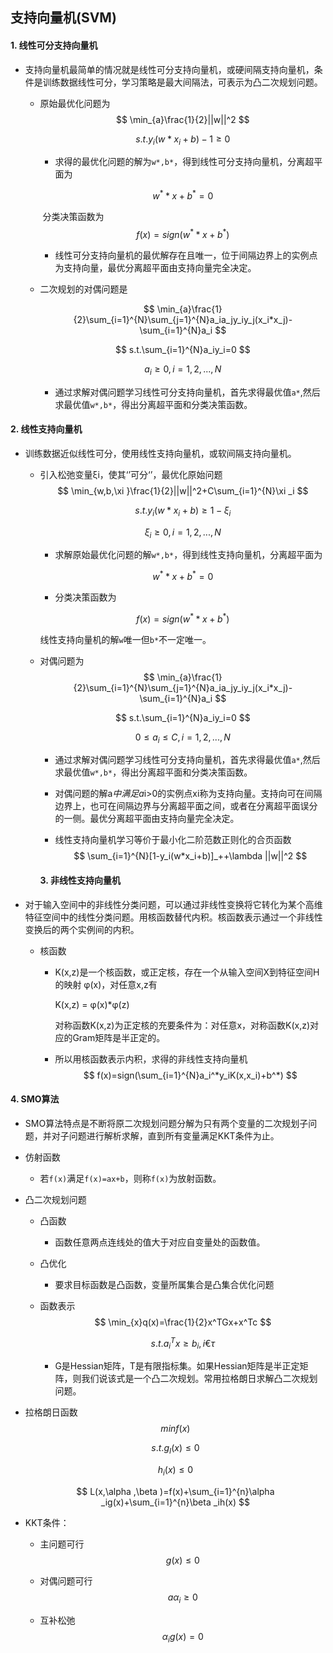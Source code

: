 ## 支持向量机(SVM)

#### 1. 线性可分支持向量机

* 支持向量机最简单的情况就是线性可分支持向量机，或硬间隔支持向量机，条件是训练数据线性可分，学习策略是最大间隔法，可表示为凸二次规划问题。

  * 原始最优化问题为
    $$
    \min_{a}\frac{1}{2}||w||^2
    $$

    $$
    s.t.y_i(w*x_i+b)-1\geq 0
    $$

    * 求得的最优化问题的解为`w*,b*`，得到线性可分支持向量机，分离超平面为

    $$
    w^**x+b^*=0
    $$

    ​	分类决策函数为
    $$
    f(x)=sign(w^**x+b^*)
    $$

    * 线性可分支持向量机的最优解存在且唯一，位于间隔边界上的实例点为支持向量，最优分离超平面由支持向量完全决定。

  * 二次规划的对偶问题是

    
    $$
    \min_{a}\frac{1}{2}\sum_{i=1}^{N}\sum_{j=1}^{N}a_ia_jy_iy_j(x_i*x_j)-\sum_{i=1}^{N}a_i
    $$

    $$
    s.t.\sum_{i=1}^{N}a_iy_i=0
    $$

    $$
    a_i\geq 0,i=1,2,...,N
    $$

    * 通过求解对偶问题学习线性可分支持向量机，首先求得最优值`a*`,然后求最优值`w*,b*`，得出分离超平面和分类决策函数。

#### 2. 线性支持向量机

* 训练数据近似线性可分，使用线性支持向量机，或软间隔支持向量机。

  * 引入松弛变量ξi，使其‘’可分‘’，最优化原始问题
    $$
    \min_{w,b,\xi }\frac{1}{2}||w||^2+C\sum_{i=1}^{N}\xi _i
    $$

    $$
    s.t.y_i(w*x_i+b)\geq 1-\xi _i
    $$

    $$
    \xi _i\geq 0,i=1,2,...,N
    $$

    * 求解原始最优化问题的解`w*,b*`，得到线性支持向量机，分离超平面为

    $$
    w^**x+b^*=0
    $$

    * 分类决策函数为

    $$
    f(x)=sign(w^**x+b^*)
    $$

    线性支持向量机的解`w`唯一但`b*`不一定唯一。

  * 对偶问题为
    $$
    \min_{a}\frac{1}{2}\sum_{i=1}^{N}\sum_{j=1}^{N}a_ia_jy_iy_j(x_i*x_j)-\sum_{i=1}^{N}a_i
    $$

    $$
    s.t.\sum_{i=1}^{N}a_iy_i=0
    $$

    $$
    0\leq a_i\leq C,i=1,2,...,N
    $$

    * 通过求解对偶问题学习线性可分支持向量机，首先求得最优值`a*`,然后求最优值`w*,b*`，得出分离超平面和分类决策函数。

    * 对偶问题的解a*中满足a*i>0的实例点xi称为支持向量。支持向可在间隔边界上，也可在间隔边界与分离超平面之间，或者在分离超平面误分的一侧。最优分离超平面由支持向量完全决定。

    * 线性支持向量机学习等价于最小化二阶范数正则化的合页函数
      $$
      \sum_{i=1}^{N}[1-y_i(w*x_i+b)]_++\lambda ||w||^2
      $$


    #### 3. 非线性支持向量机

* 对于输入空间中的非线性分类问题，可以通过非线性变换将它转化为某个高维特征空间中的线性分类问题。用核函数替代内积。核函数表示通过一个非线性变换后的两个实例间的内积。

  * 核函数

    * K(x,z)是一个核函数，或正定核，存在一个从输入空间X到特征空间H的映射 φ(x)，对任意x,z有

      K(x,z) = φ(x)*φ(z)

      对称函数K(x,z)为正定核的充要条件为：对任意x，对称函数K(x,z)对应的Gram矩阵是半正定的。

    * 所以用核函数表示内积，求得的非线性支持向量机
      $$
      f(x)=sign(\sum_{i=1}^{N}a_i^*y_iK(x,x_i)+b^*)
      $$


#### 4. SMO算法

* SMO算法特点是不断将原二次规划问题分解为只有两个变量的二次规划子问题，并对子问题进行解析求解，直到所有变量满足KKT条件为止。

* 仿射函数

  * 若`f(x)`满足`f(x)=ax+b`，则称`f(x)`为放射函数。

* 凸二次规划问题

  * 凸函数
    * 函数任意两点连线处的值大于对应自变量处的函数值。

  * 凸优化

    * 要求目标函数是凸函数，变量所属集合是凸集合优化问题 

  * 函数表示
    $$
    \min_{x}q(x)=\frac{1}{2}x^TGx+x^Tc
    $$

    $$
    s.t.a_i^Tx\geq b_i,i\euro \tau
    $$

    * G是Hessian矩阵，T是有限指标集。如果Hessian矩阵是半正定矩阵，则我们说该式是一个凸二次规划。常用拉格朗日求解凸二次规划问题。

* 拉格朗日函数
  $$
  minf(x)
  $$

  $$
  s.t.g_I(x)\leq 0
  $$

  $$
  h_i(x)\leq 0
  $$

  $$
  L(x,\alpha ,\beta )=f(x)+\sum_{i=1}^{n}\alpha _ig(x)+\sum_{i=1}^{n}\beta _ih(x)
  $$

  

- KKT条件：

  - 主问题可行
    $$
    g(x)≤ 0
    $$

  - 对偶问题可行
    $$
    aα_i≥0
    $$

  - 互补松弛
    $$
    α_ig(x)=0
    $$

